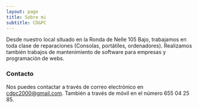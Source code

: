 ```yaml
---
layout: page
title: Sobre mi
subtitle: CD&PC
---
```


Desde nuestro local situado en la Ronda de Nelle 105 Bajo, trabajamos en toda clase de reparaciones (Consolas, portátiles, ordenadores).
Realizamos también trabajos de mantenimiento de software para empresas y programación de webs.


### Contacto

Nos puedes contactar a través de correo electrónico en cdpc2000@gmail.com. También a través de móvil en el número 655 04 25 85.

